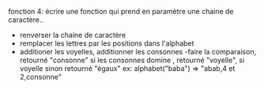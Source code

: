 fonction 4:
écrire une fonction qui prend en paramètre une chaine de caractère..
- renverser la chaine de caractère
- remplacer les lettres par les positions dans l'alphabet
- additioner les voyelles, additionner les consonnes
-faire la comparaison, retourné "consonne" si les consonnes domine , retourné "voyelle", si voyelle sinon retourné "égaux"
ex: alphabet("baba") => "abab,4 et 2,consonne"